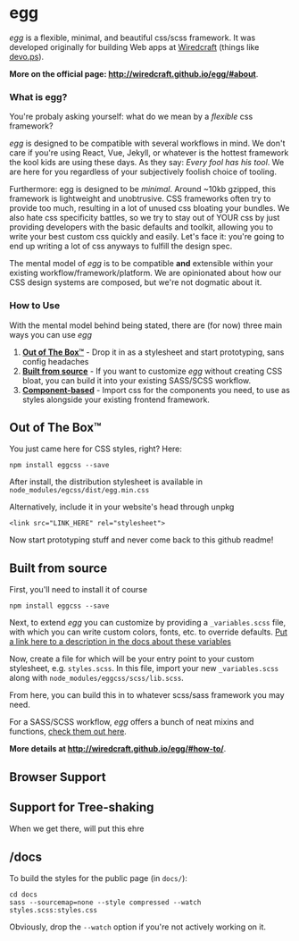 # egg

*egg* is a flexible, minimal, and beautiful css/scss framework. It was developed originally for building Web apps at [Wiredcraft](https://wiredcraft.com) (things like [devo.ps](http://devo.ps)).

**More on the official page: http://wiredcraft.github.io/egg/#about**.

### What is egg?

You're probaly asking yourself: what do we mean by a *flexible* css framework? 

*egg* is designed to be compatible with several workflows in mind. We don't care if you're using React, Vue, Jekyll, or whatever is the hottest framework the kool kids are using these days. As they say: *Every fool has his tool*. We are here for you regardless of your subjectively foolish choice of tooling.

Furthermore: egg is designed to be *minimal*. Around ~10kb gzipped, this framework is lightweight and unobtrusive. CSS frameworks often try to provide too much, resulting in a lot of unused css bloating your bundles. We also hate css specificity battles, so we try to stay out of YOUR css by just providing developers with the basic defaults and toolkit, allowing you to write your best custom css quickly and easily. Let's face it: you're going to end up writing a lot of css anyways to fulfill the design spec.

The mental model of *egg* is to be compatible **and** extensible within your existing workflow/framework/platform. We are opinionated about how our CSS design systems are composed, but we're not dogmatic about it.

### How to Use
With the mental model behind being stated, there are (for now) three main ways you can use *egg*

1. [**Out of The Box™**](#out-of-the-box) - Drop it in as a stylesheet and start prototyping, sans config headaches
2. [**Built from source**](#built-from-source) - If you want to customize *egg* without creating CSS bloat, you can build it into your existing SASS/SCSS workflow.
3. [**Component-based**](#component-based) - Import css for the components you need, to use as styles alongside your existing frontend framework. 

## Out of The Box™
You just came here for CSS styles, right? Here:

```
npm install eggcss --save
```
After install, the distribution stylesheet is available in `node_modules/egcss/dist/egg.min.css`

Alternatively, include it in your website's head through unpkg

```
<link src="LINK_HERE" rel="stylesheet">
```
Now start prototyping stuff and never come back to this github readme!

## Built from source

First, you'll need to install it of course

```
npm install eggcss --save
```

Next, to extend *egg* you can customize by providing a `_variables.scss` file, with which you can write custom colors, fonts, etc. to override defaults.
[Put a link here to a description in the docs about these variables](https://wiredcraft.com)

Now, create a file for which will be your entry point to your custom stylesheet, e.g. `styles.scss`. In this file, import your new `_variables.scss` along with `node_modules/eggcss/scss/lib.scss`. 

From here, you can build this in to whatever scss/sass framework you may need.

For a SASS/SCSS workflow, *egg* offers a bunch of neat mixins and functions, [check them out here](https://wiredcraft.com).


**More details at http://wiredcraft.github.io/egg/#how-to/**.

## Browser Support

## Support for Tree-shaking

When we get there, will put this ehre

## /docs

To build the styles for the public page (in `docs/`):

    cd docs
    sass --sourcemap=none --style compressed --watch styles.scss:styles.css

Obviously, drop the `--watch` option if you're not actively working on it.
